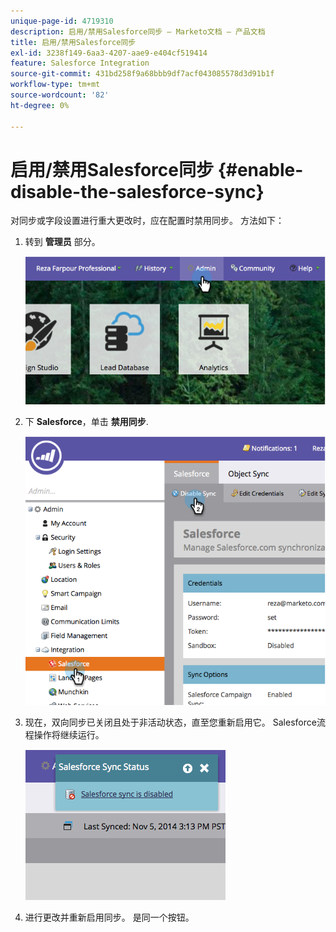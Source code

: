 ```yaml
---
unique-page-id: 4719310
description: 启用/禁用Salesforce同步 — Marketo文档 — 产品文档
title: 启用/禁用Salesforce同步
exl-id: 3238f149-6aa3-4207-aae9-e404cf519414
feature: Salesforce Integration
source-git-commit: 431bd258f9a68bbb9df7acf043085578d3d91b1f
workflow-type: tm+mt
source-wordcount: '82'
ht-degree: 0%

---
```


# 启用/禁用Salesforce同步 {#enable-disable-the-salesforce-sync}

对同步或字段设置进行重大更改时，应在配置时禁用同步。 方法如下：

1. 转到 **管理员** 部分。

   ![](assets/image2014-12-10-13-3a24-3a35.png)

1. 下 **Salesforce**，单击 **禁用同步**.

   ![](assets/image2014-12-10-13-3a24-3a47.png)

1. 现在，双向同步已关闭且处于非活动状态，直至您重新启用它。 Salesforce流程操作将继续运行。

   ![](assets/image2014-12-10-13-3a24-3a58.png)

1. 进行更改并重新启用同步。 是同一个按钮。
